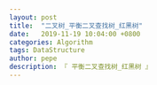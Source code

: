 ```yaml
---
layout: post
title:  "二叉树_平衡二叉查找树_红黑树"
date:   2019-11-19 10:04:00 +0800
categories: Algorithm
tags: DataStructure
author: pepe
description: 『 平衡二叉查找树_红黑树 』
---
```






































